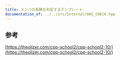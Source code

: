 ```yaml
---
title: メンバの有無を判定するテンプレート
documentation_of: ../../src/Internal/HAS_CHECK.hpp
---
```

## 参考
[https://theolizer.com/cpp-school2/cpp-school2-10/](https://theolizer.com/cpp-school2/cpp-school2-10/)

